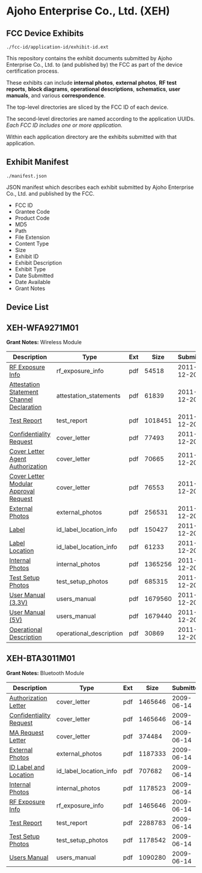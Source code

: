 # Ajoho Enterprise Co., Ltd. (XEH)
## FCC Device Exhibits

```
./fcc-id/application-id/exhibit-id.ext
```

This repository contains the exhibit documents submitted by Ajoho Enterprise Co., Ltd. to (and published by) the FCC as part of the device certification process.

These exhibits can include **internal photos**, **external photos**, **RF test reports**, **block diagrams**, **operational descriptions**, **schematics**, **user manuals**, and various **correspondence**.

The top-level directories are sliced by the FCC ID of each device.

The second-level directories are named according to the application UUIDs. *Each FCC ID includes one or more application.*

Within each application directory are the exhibits submitted with that application. 

## Exhibit Manifest

```
./manifest.json
```

JSON manifest which describes each exhibit submitted by Ajoho Enterprise Co., Ltd. and published by the FCC.

- FCC ID
- Grantee Code
- Product Code
- MD5
- Path
- File Extension
- Content Type
- Size
- Exhibit ID
- Exhibit Description
- Exhibit Type
- Date Submitted
- Date Available
- Grant Notes

## Device List
## XEH-WFA9271M01
**Grant Notes:** Wireless Module

| Description | Type | Ext | Size | Submitted | Available |
| ----------- | ---- | --- | ---- | --------- | --------- |
| [RF Exposure Info](XEH-WFA9271M01/7f10b2430a13ee74dfe401ee3629ebc1/1606330.pdf) | rf_exposure_info | pdf | 54518 | 2011-12-20 | 2011-12-20 |
| [Attestation Statement Channel Declaration](XEH-WFA9271M01/7f10b2430a13ee74dfe401ee3629ebc1/1606334.pdf) | attestation_statements | pdf | 61839 | 2011-12-20 | 2011-12-20 |
| [Test Report](XEH-WFA9271M01/7f10b2430a13ee74dfe401ee3629ebc1/1606326.pdf) | test_report | pdf | 1018451 | 2011-12-20 | 2011-12-20 |
| [Confidentiality Request](XEH-WFA9271M01/7f10b2430a13ee74dfe401ee3629ebc1/1606331.pdf) | cover_letter | pdf | 77493 | 2011-12-20 | 2011-12-20 |
| [Cover Letter Agent Authorization](XEH-WFA9271M01/7f10b2430a13ee74dfe401ee3629ebc1/1606332.pdf) | cover_letter | pdf | 70665 | 2011-12-20 | 2011-12-20 |
| [Cover Letter Modular Approval Request](XEH-WFA9271M01/7f10b2430a13ee74dfe401ee3629ebc1/1606333.pdf) | cover_letter | pdf | 76553 | 2011-12-20 | 2011-12-20 |
| [External Photos](XEH-WFA9271M01/7f10b2430a13ee74dfe401ee3629ebc1/1606319.pdf) | external_photos | pdf | 256531 | 2011-12-20 | 2011-12-20 |
| [Label](XEH-WFA9271M01/7f10b2430a13ee74dfe401ee3629ebc1/1606320.pdf) | id_label_location_info | pdf | 150427 | 2011-12-20 | 2011-12-20 |
| [Label Location](XEH-WFA9271M01/7f10b2430a13ee74dfe401ee3629ebc1/1606321.pdf) | id_label_location_info | pdf | 61233 | 2011-12-20 | 2011-12-20 |
| [Internal Photos](XEH-WFA9271M01/7f10b2430a13ee74dfe401ee3629ebc1/1606322.pdf) | internal_photos | pdf | 1365256 | 2011-12-20 | 2011-12-20 |
| [Test Setup Photos](XEH-WFA9271M01/7f10b2430a13ee74dfe401ee3629ebc1/1606327.pdf) | test_setup_photos | pdf | 685315 | 2011-12-20 | 2011-12-20 |
| [User Manual (3.3V)](XEH-WFA9271M01/7f10b2430a13ee74dfe401ee3629ebc1/1606328.pdf) | users_manual | pdf | 1679560 | 2011-12-20 | 2011-12-20 |
| [User Manual (5V)](XEH-WFA9271M01/7f10b2430a13ee74dfe401ee3629ebc1/1606329.pdf) | users_manual | pdf | 1679440 | 2011-12-20 | 2011-12-20 |
| [Operational Description](XEH-WFA9271M01/7f10b2430a13ee74dfe401ee3629ebc1/1606323.pdf) | operational_description | pdf | 30869 | 2011-12-20 | 2011-12-20 |
## XEH-BTA3011M01
**Grant Notes:** Bluetooth Module

| Description | Type | Ext | Size | Submitted | Available |
| ----------- | ---- | --- | ---- | --------- | --------- |
| [Authorization Letter](XEH-BTA3011M01/78c78ec91c09e1b7b80f5fad674c103a/1124074.pdf) | cover_letter | pdf | 1465646 | 2009-06-14 | 2009-06-14 |
| [Confidentiality Request](XEH-BTA3011M01/78c78ec91c09e1b7b80f5fad674c103a/1124075.pdf) | cover_letter | pdf | 1465646 | 2009-06-14 | 2009-06-14 |
| [MA Request Letter](XEH-BTA3011M01/78c78ec91c09e1b7b80f5fad674c103a/1124076.pdf) | cover_letter | pdf | 374484 | 2009-06-14 | 2009-06-14 |
| [External Photos](XEH-BTA3011M01/78c78ec91c09e1b7b80f5fad674c103a/1124078.pdf) | external_photos | pdf | 1187333 | 2009-06-14 | 2009-06-14 |
| [ID Label and Location](XEH-BTA3011M01/78c78ec91c09e1b7b80f5fad674c103a/1124079.pdf) | id_label_location_info | pdf | 707682 | 2009-06-14 | 2009-06-14 |
| [Internal Photos](XEH-BTA3011M01/78c78ec91c09e1b7b80f5fad674c103a/1124080.pdf) | internal_photos | pdf | 1178523 | 2009-06-14 | 2009-06-14 |
| [RF Exposure Info](XEH-BTA3011M01/78c78ec91c09e1b7b80f5fad674c103a/1124083.pdf) | rf_exposure_info | pdf | 1465646 | 2009-06-14 | 2009-06-14 |
| [Test Report](XEH-BTA3011M01/78c78ec91c09e1b7b80f5fad674c103a/1124085.pdf) | test_report | pdf | 2288783 | 2009-06-14 | 2009-06-14 |
| [Test Setup Photos](XEH-BTA3011M01/78c78ec91c09e1b7b80f5fad674c103a/1124086.pdf) | test_setup_photos | pdf | 1178542 | 2009-06-14 | 2009-06-14 |
| [Users Manual](XEH-BTA3011M01/78c78ec91c09e1b7b80f5fad674c103a/1124087.pdf) | users_manual | pdf | 1090280 | 2009-06-14 | 2009-06-14 |
